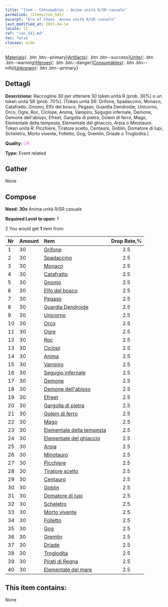 ```yaml
---
title: "Item - Consumables - Anima unità R/SR casuale"
permalink: /Items/con_541/
excerpt: "Era of Chaos  Anima unità R/SR casuale"
last_modified_at: 2021-04-14
locale: it
ref: "con_541.md"
toc: false
classes: wide
---
```

 [Materials](/it/Items/){: .btn .btn--primary}[Artifacts](/it/Items/Artifacts/){: .btn .btn--success}[Units](/it/Items/Units/){: .btn .btn--warning}[Heroes](/it/Items/Heroes/){: .btn .btn--danger}[Consumables](/it/Items/Consumables/){: .btn .btn--info}[Unknown](/it/Items/Unknown/){: .btn .btn--primary}

## Dettagli
 **Descrizione:** Raccogline 30 per ottenere 30 token unità R (prob. 30%) o un token unità SR (prob. 70%). (Token unità SR: Grifone, Spadaccino, Monaco, Catafratto, Gnomo, Elfo del bosco, Pegaso, Guardia Dendroide, Unicorno, Orco, Ogre, Roc, Ciclope, Anima, Vampiro, Segugio infernale, Demone, Demone dell'abisso, Efreet, Gargolla di pietra, Golem di ferro, Mago, Elementale della tempesta, Elementale del ghiaccio, Arpia o Minotauro. Token unità R: Picchiere, Tiratore scelto, Centauro, Goblin, Domatore di lupi, Scheletro, Morto vivente, Folletto, Gog, Gremlin, Driade o Troglodita.)

 **Quality:** <span style="color: #DA70D6">OK</span>

 **Type:** Event related

## Gather

  None

## Compose

 **Need: 30x** Anima unità R/SR casuale

 **Required Level to open:** 1

 2 You would get **1** item  from:

  | Nr | Amount |     Item    | Drop Rate,% |
  |:---|:-------|:------------|:---------:|
  | 1 | 30 | [Grifone](/it/Items/unt_192/) | 2.5 | 
  | 2 | 30 | [Spadaccino](/it/Items/unt_193/) | 2.5 | 
  | 3 | 30 | [Monaco](/it/Items/unt_194/) | 2.5 | 
  | 4 | 30 | [Catafratto](/it/Items/unt_195/) | 2.5 | 
  | 5 | 30 | [Gnomo](/it/Items/unt_200/) | 2.5 | 
  | 6 | 30 | [Elfo del bosco](/it/Items/unt_201/) | 2.5 | 
  | 7 | 30 | [Pegaso](/it/Items/unt_202/) | 2.5 | 
  | 8 | 30 | [Guardia Dendroide](/it/Items/unt_203/) | 2.5 | 
  | 9 | 30 | [Unicorno](/it/Items/unt_204/) | 2.5 | 
  | 10 | 30 | [Orco](/it/Items/unt_219/) | 2.5 | 
  | 11 | 30 | [Ogre](/it/Items/unt_220/) | 2.5 | 
  | 12 | 30 | [Roc](/it/Items/unt_221/) | 2.5 | 
  | 13 | 30 | [Ciclopi](/it/Items/unt_222/) | 2.5 | 
  | 14 | 30 | [Anima](/it/Items/unt_210/) | 2.5 | 
  | 15 | 30 | [Vampiro](/it/Items/unt_211/) | 2.5 | 
  | 16 | 30 | [Segugio infernale](/it/Items/unt_228/) | 2.5 | 
  | 17 | 30 | [Demone](/it/Items/unt_229/) | 2.5 | 
  | 18 | 30 | [Demone dell'abisso](/it/Items/unt_230/) | 2.5 | 
  | 19 | 30 | [Efreet](/it/Items/unt_231/) | 2.5 | 
  | 20 | 30 | [Gargolla di pietra](/it/Items/unt_236/) | 2.5 | 
  | 21 | 30 | [Golem di ferro](/it/Items/unt_237/) | 2.5 | 
  | 22 | 30 | [Mago](/it/Items/unt_238/) | 2.5 | 
  | 23 | 30 | [Elementale della tempesta](/it/Items/unt_263/) | 2.5 | 
  | 24 | 30 | [Elementale del ghiaccio](/it/Items/unt_264/) | 2.5 | 
  | 25 | 30 | [Arpia](/it/Items/unt_245/) | 2.5 | 
  | 26 | 30 | [Minotauro](/it/Items/unt_248/) | 2.5 | 
  | 27 | 30 | [Picchiere](/it/Items/unt_190/) | 2.5 | 
  | 28 | 30 | [Tiratore scelto](/it/Items/unt_191/) | 2.5 | 
  | 29 | 30 | [Centauro](/it/Items/unt_199/) | 2.5 | 
  | 30 | 30 | [Goblin](/it/Items/unt_217/) | 2.5 | 
  | 31 | 30 | [Domatore di lupi](/it/Items/unt_218/) | 2.5 | 
  | 32 | 30 | [Scheletro](/it/Items/unt_208/) | 2.5 | 
  | 33 | 30 | [Morto vivente](/it/Items/unt_209/) | 2.5 | 
  | 34 | 30 | [Folletto](/it/Items/unt_226/) | 2.5 | 
  | 35 | 30 | [Gog](/it/Items/unt_227/) | 2.5 | 
  | 36 | 30 | [Gremlin](/it/Items/unt_235/) | 2.5 | 
  | 37 | 30 | [Driade](/it/Items/unt_262/) | 2.5 | 
  | 38 | 30 | [Troglodita](/it/Items/unt_244/) | 2.5 | 
  | 39 | 30 | [Pirati di Regna](/it/Items/unt_273/) | 2.5 | 
  | 40 | 30 | [Elementale del mare](/it/Items/unt_275/) | 2.5 | 


## This item contains:

  None

